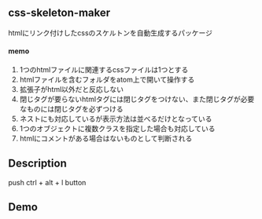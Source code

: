 css-skeleton-maker
--
htmlにリンク付けしたcssのスケルトンを自動生成するパッケージ
#### memo
1. 1つのhtmlファイルに関連するcssファイルは1つとする
2. htmlファイルを含むフォルダをatom上で開いて操作する
3. 拡張子がhtml以外だと反応しない
4. 閉じタグが要らないhtmlタグには閉じタグをつけない、また閉じタグが必要なものには閉じタグを必ずつける
5. ネストにも対応しているが表示方法は並べるだけとなっている
6. 1つのオブジェクトに複数クラスを指定した場合も対応している
7. htmlにコメントがある場合はないものとして判断される

## Description
push ctrl + alt + l button
## Demo
